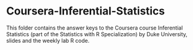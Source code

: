# Coursera-Inferential-Statistics
This folder contains the answer keys to the Coursera course Inferential Statistics (part of the Statistics with R Specialization) by Duke University, slides and the weekly lab R code.

